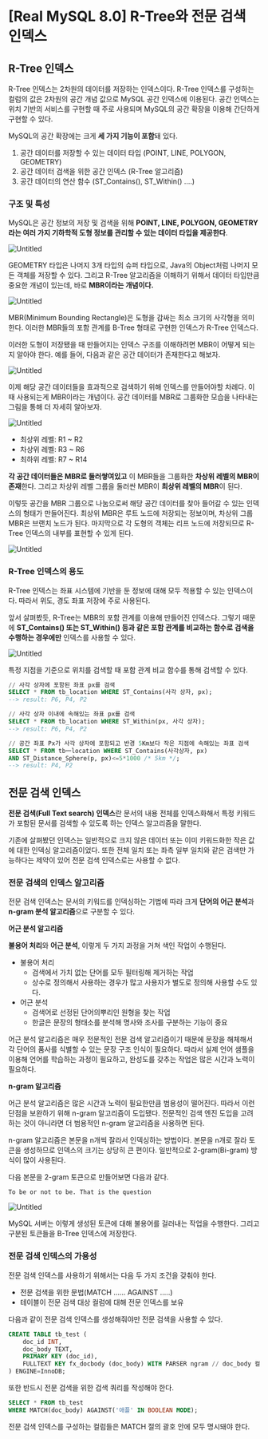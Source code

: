 # [Real MySQL 8.0] R-Tree와 전문 검색 인덱스

## R-Tree 인덱스

R-Tree 인덱스는 2차원의 데이터를 저장하는 인덱스이다. R-Tree 인덱스를 구성하는 컬럼의 값은 2차원의 공간 개념 값으로 MySQL 공간 인덱스에 이용된다. 공간 인덱스는 위치 기반의 서비스를 구현할 때 주로 사용되며 MySQL의 공간 확장을 이용해 간단하게 구현할 수 있다.

MySQL의 공간 확장에는 크게 **세 가지 기능이 포함**돼 있다.

1. 공간 데이터를 저장할 수 있는 데이터 타입 (POINT, LINE, POLYGON, GEOMETRY)
2. 공간 데이터 검색을 위한 공간 인덱스 (R-Tree 알고리즘)
3. 공간 데이터의 연산 함수 (ST_Contains(), ST_Within() ....)

### 구조 및 특성

MySQL은 공간 정보의 저장 및 검색을 위해 **POINT, LINE, POLYGON, GEOMETRY라는 여러 가지 기하학적 도형 정보를 관리할 수 있는 데이터 타입을 제공한다**.

![Untitled](https://s3-us-west-2.amazonaws.com/secure.notion-static.com/29e82b60-25cc-42c5-bc22-ed11bafdeb3e/Untitled.png)

GEOMETRY 타입은 나머지 3개 타입의 슈퍼 타입으로, Java의 Object처럼 나머지 모든 객체를 저장할 수 있다. 그리고 R-Tree 알고리즘을 이해하기 위해서 데이터 타입만큼 중요한 개념이 있는데, 바로 **MBR이라는 개념이다.**

![Untitled](https://s3-us-west-2.amazonaws.com/secure.notion-static.com/6d2c8b2f-b92b-4d21-b545-1a6c5059c8cb/Untitled.png)

MBR(Minimum Bounding Rectangle)은 도형을 감싸는 최소 크기의 사각형을 의미한다. 이러한 MBR들의 포함 관계를 B-Tree 형태로 구현한 인덱스가 R-Tree 인덱스다.

이러한 도형이 저장됐을 때 만들어지는 인덱스 구조를 이해하려면 MBR이 어떻게 되는지 알아야 한다. 예를 들어, 다음과 같은 공간 데이터가 존재한다고 해보자.

![Untitled](https://s3-us-west-2.amazonaws.com/secure.notion-static.com/f22d9449-ced9-4c00-9d79-da10fa8a7c3a/Untitled.png)

이제 해당 공간 데이터들을 효과적으로 검색하기 위해 인덱스를 만들어야할 차례다. 이때 사용되는게 MBR이라는 개념이다. 공간 데이터를 MBR로 그룹화한 모습을 나타내는 그림을 통해 더 자세히 알아보자.

![Untitled](https://s3-us-west-2.amazonaws.com/secure.notion-static.com/fef23d46-7357-44e4-9c81-91654cc24dfd/Untitled.png)

- 최상위 레벨: R1 ~ R2
- 차상위 레벨: R3 ~ R6
- 최하위 레벨: R7 ~ R14

**각 공간 데이터들은 MBR로 둘러쌓여있고** 이 MBR들을 그룹화한 **차상위 레벨의 MBR이 존재**한다. 그리고 차상위 레벨 그룹을 둘러싼 MBR이 **최상위 레벨의 MBR**이 된다.

이렇듯 공간을 MBR 그룹으로 나눔으로써 해당 공간 데이터를 찾아 들어갈 수 있는 인덱스의 형태가 만들어진다. 최상위 MBR은 루트 노드에 저장되는 정보이며, 차상위 그룹 MBR은 브랜치 노드가 된다. 마지막으로 각 도형의 객체는 리프 노드에 저장되므로 R-Tree 인덱스의 내부를 표현할 수 있게 된다.

![Untitled](https://s3-us-west-2.amazonaws.com/secure.notion-static.com/6fd02337-0087-427a-8483-897b32b9002e/Untitled.png)

### R-Tree 인덱스의 용도

R-Tree 인덱스는 좌표 시스템에 기반을 둔 정보에 대해 모두 적용할 수 있는 인덱스이다. 따라서 위도, 경도 좌표 저장에 주로 사용된다.

앞서 살펴봤듯, R-Tree는 MBR의 포함 관계를 이용해 만들어진 인덱스다. 그렇기 때문에 **ST_Contains() 또는 ST_Within() 등과 같은 포함 관계를 비교하는 함수로 검색을 수행하는 경우에만** 인덱스를 사용할 수 있다.

![Untitled](https://s3-us-west-2.amazonaws.com/secure.notion-static.com/e0f2762c-a1d9-4910-b9c0-adb28027896c/Untitled.png)

특정 지점을 기준으로 위치를 검색할 때 포함 관계 비교 함수를 통해 검색할 수 있다.

```sql
// 사각 상자에 포함된 좌표 px를 검색
SELECT * FROM tb_location WHERE ST_Contains(사각 상자, px);
--> result: P6, P4, P2

// 사각 상자 이내에 속해있는 좌표 px를 검색
SELECT * FROM tb_location WHERE ST_Within(px, 사각 상자);
--> result: P6, P4, P2

// 공간 좌표 Px가 사각 상자에 포함되고 반경 5Km보다 작은 지점에 속해있는 좌표 검색
SELECT * FROM tb一location WHERE ST_Contains(사각상자, px)
AND ST_Distance_Sphere(p, px)<=5*1000 /* 5km */;
--> result: P4, P2
```

## 전문 검색 인덱스

**전문 검색(Full Text search) 인덱스**란 문서의 내용 전체를 인덱스화해서 특정 키워드가 포함된 문서를 검색할 수 있도록 하는 인덱스 알고리즘을 말한다.

기존에 살펴봤던 인덱스는 일반적으로 크지 않은 데이터 또는 이미 키워드화한 작은 값에 대한 인덱싱 알고리즘이었다. 또한 전체 일치 또는 좌측 일부 일치와 같은 검색만 가능하다는 제약이 있어 전문 검색 인덱스로는 사용할 수 없다.

### 전문 검색의 인덱스 알고리즘

전문 검색 인덱스는 문서의 키워드를 인덱싱하는 기법에 따라 크게 **단어의 어근 분석**과 **n-gram 분석 알고리즘**으로 구분할 수 있다.

**어근 분석 알고리즘**

**불용어 처리**와 **어근 분석**, 이렇게 두 가지 과정을 거쳐 색인 작업이 수행된다.

- 불용어 처리
    - 검색에서 가치 없는 단어를 모두 필터링해 제거하는 작업
    - 상수로 정의해서 사용하는 경우가 많고 사용자가 별도로 정의해 사용할 수도 있다.
- 어근 분석
    - 검색어로 선정된 단어의뿌리인 원형을 찾는 작업
    - 한글은 문장의 형태소를 분석해 명사와 조사를 구분하는 기능이 중요

어근 분석 알고리즘은 매우 전문적인 전문 검색 알고리즘이기 때문에 문장을 해체해서 각 단어의 품사를 식별할 수 있는 문장 구조 인식이 필요하다. 따라서 실제 언어 샘플을 이용해 언어를 학습하는 과정이 필요하고, 완성도를 갖추는 작업은 많은 시간과 노력이 필요하다.

**n-gram 알고리즘**

어근 분석 알고리즘은 많은 시간과 노력이 필요한만큼 범용성이 떨어진다. 따라서 이런 단점을 보완하기 위해 n-gram 알고리즘이 도입됐다. 전문적인 검색 엔진 도입을 고려하는 것이 아니라면 더 범용적인 n-gram 알고리즘을 사용하면 된다.

n-gram 알고리즘은 본문을 n개씩 잘라서 인덱싱하는 방법이다. 본문을 n개로 잘라 토큰을 생성하므로 인덱스의 크기는 상당히 큰 편이다. 일반적으로 2-gram(Bi-gram) 방식이 많이 사용된다.

다음 본문을 2-gram 토큰으로 만들어보면 다음과 같다.

```
To be or not to be. That is the question
```

![Untitled](https://s3-us-west-2.amazonaws.com/secure.notion-static.com/f9798987-362d-4de6-a946-d52babfcbb96/Untitled.png)

MySQL 서버는 이렇게 생성된 토큰에 대해 불용어를 걸러내는 작업을 수행한다. 그리고 구분된 토큰들을 B-Tree 인덱스에 저장한다.

### 전문 검색 인덱스의 가용성

전문 검색 인덱스를 사용하기 위해서는 다음 두 가지 조건을 갖춰야 한다.

- 전문 검색을 위한 문법(MATCH …… AGAINST …..)
- 테이블이 전문 검색 대상 컬럼에 대해 전문 인덱스를 보유

다음과 같이 전문 검색 인덱스를 생성해줘야만 전문 검색을 사용할 수 있다.

```sql
CREATE TABLE tb_test ( 
	doc_id INT,
	doc_body TEXT,
	PRIMARY KEY (doc_id),
	FULLTEXT KEY fx_docbody (doc_body) WITH PARSER ngram // doc_body 컬럼에 전문 검색 인덱스 생성
) ENGINE=InnoDB;
```

또한 반드시 전문 검색을 위한 검색 쿼리를 작성해야 한다.

```sql
SELECT * FROM tb_test
WHERE MATCH(doc_body) AGAINST('애플' IN BOOLEAN MODE);
```

전문 검색 인덱스를 구성하는 컬럼들은 MATCH 절의 괄호 안에 모두 명시돼야 한다.
